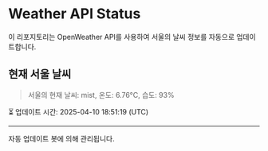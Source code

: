 
# Weather API Status

이 리포지토리는 OpenWeather API를 사용하여 서울의 날씨 정보를 자동으로 업데이트합니다.

## 현재 서울 날씨
> 서울의 현재 날씨: mist, 온도: 6.76°C, 습도: 93%

⏳ 업데이트 시간: 2025-04-10 18:51:19 (UTC)

---
자동 업데이트 봇에 의해 관리됩니다.
